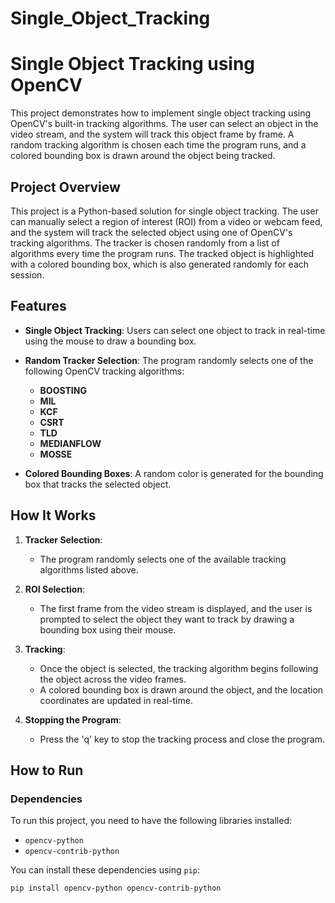 # Single_Object_Tracking

# Single Object Tracking using OpenCV

This project demonstrates how to implement single object tracking using OpenCV's built-in tracking algorithms. The user can select an object in the video stream, and the system will track this object frame by frame. A random tracking algorithm is chosen each time the program runs, and a colored bounding box is drawn around the object being tracked.

## Project Overview

This project is a Python-based solution for single object tracking. The user can manually select a region of interest (ROI) from a video or webcam feed, and the system will track the selected object using one of OpenCV's tracking algorithms. The tracker is chosen randomly from a list of algorithms every time the program runs. The tracked object is highlighted with a colored bounding box, which is also generated randomly for each session.

## Features

- **Single Object Tracking**: Users can select one object to track in real-time using the mouse to draw a bounding box.
- **Random Tracker Selection**: The program randomly selects one of the following OpenCV tracking algorithms:
  - **BOOSTING**
  - **MIL**
  - **KCF**
  - **CSRT**
  - **TLD**
  - **MEDIANFLOW**
  - **MOSSE**
  
- **Colored Bounding Boxes**: A random color is generated for the bounding box that tracks the selected object.

## How It Works

1. **Tracker Selection**: 
   - The program randomly selects one of the available tracking algorithms listed above.
   
2. **ROI Selection**:
   - The first frame from the video stream is displayed, and the user is prompted to select the object they want to track by drawing a bounding box using their mouse.
   
3. **Tracking**:
   - Once the object is selected, the tracking algorithm begins following the object across the video frames.
   - A colored bounding box is drawn around the object, and the location coordinates are updated in real-time.

4. **Stopping the Program**:
   - Press the 'q' key to stop the tracking process and close the program.

## How to Run

### Dependencies

To run this project, you need to have the following libraries installed:
- `opencv-python`
- `opencv-contrib-python`

You can install these dependencies using `pip`:
```bash
pip install opencv-python opencv-contrib-python
